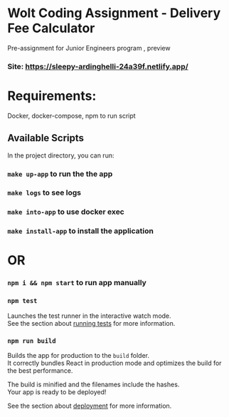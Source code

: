 # Wolt Coding Assignment - Delivery Fee Calculator

Pre-assignment for Junior Engineers program , preview
### Site: https://sleepy-ardinghelli-24a39f.netlify.app/

# Requirements:
Docker, docker-compose, npm to run script

## Available Scripts

In the project directory, you can run:

### `make up-app` to run the the app

### `make logs` to see logs

### `make into-app` to use docker exec

### `make install-app` to install the application

# OR

### `npm i && npm start` to run app manually


### `npm test`

Launches the test runner in the interactive watch mode.\
See the section about [running tests](https://facebook.github.io/create-react-app/docs/running-tests) for more information.

### `npm run build`

Builds the app for production to the `build` folder.\
It correctly bundles React in production mode and optimizes the build for the best performance.

The build is minified and the filenames include the hashes.\
Your app is ready to be deployed!

See the section about [deployment](https://facebook.github.io/create-react-app/docs/deployment) for more information.